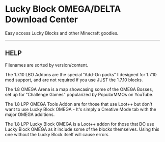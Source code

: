 # Lucky Block OMEGA/DELTA Download Center
Easy access Lucky Blocks and other Minecraft goodies.

-----
HELP
-----

Filenames are sorted by version/content.

The 1.7.10 LBO Addons are the special "Add-On packs" I designed for 1.7.10 mod support, and are not required if you use JUST the 1.7.10 blocks.

The 1.8 OMEGA Arena is a map showcasing some of the OMEGA Bosses, set up for "Challenge Games" popularized by PopularMMOs on YouTube.

The 1.8 LPP OMEGA Tools Addon are for those that use Loot++ but don't want to use Lucky Block OMEGA - It's simply a Creative Mode tab with the major OMEGA additions.

The 1.8 LPP Lucky Block OMEGA is a Loot++ addon for those that DO use Lucky Block OMEGA as it include some of the blocks themselves. Using this one without the Lucky Block itself will cause errors.
